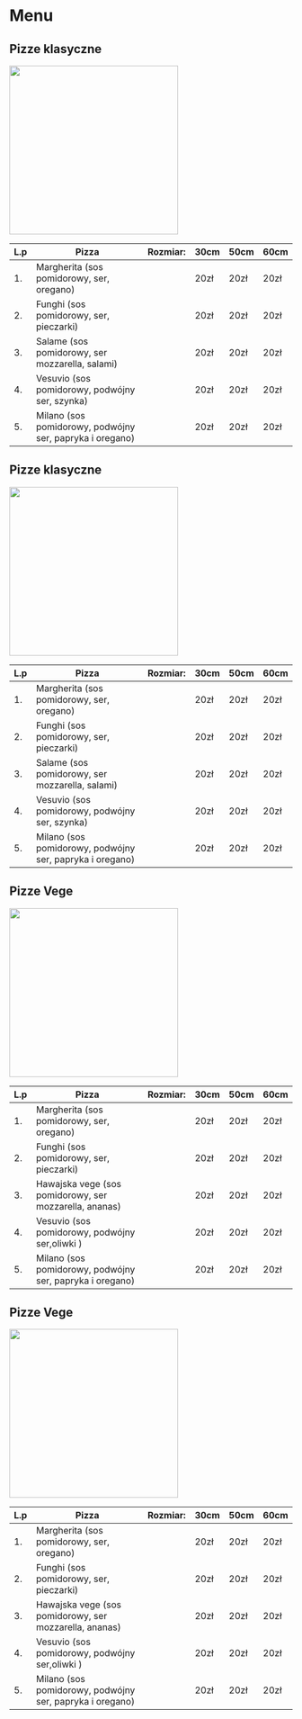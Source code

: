 # Menu

## Pizze klasyczne

<img src="zdjęcia/photo-1513104890138-7c749659a591.avif" width= 300>

|L.p|Pizza                                                          |Rozmiar:|30cm|50cm|60cm|
|---|---------------------------------------------------------------|--------|----|----|----|
|1. |Margherita (sos pomidorowy, ser, oregano)                      |        |20zł|20zł|20zł|
|2. |Funghi (sos pomidorowy, ser, pieczarki)                        |        |20zł|20zł|20zł|
|3. |Salame (sos pomidorowy, ser mozzarella, salami)                |        |20zł|20zł|20zł|
|4. |Vesuvio (sos pomidorowy, podwójny ser, szynka)                 |        |20zł|20zł|20zł|
|5. |Milano (sos pomidorowy, podwójny ser, papryka i oregano)       |        |20zł|20zł|20zł|


## Pizze klasyczne

<img src="zdjęcia/photo-1513104890138-7c749659a591.avif" width= 300>

|L.p|Pizza                                                          |Rozmiar:|30cm|50cm|60cm|
|---|---------------------------------------------------------------|--------|----|----|----|
|1. |Margherita (sos pomidorowy, ser, oregano)                      |        |20zł|20zł|20zł|
|2. |Funghi (sos pomidorowy, ser, pieczarki)                        |        |20zł|20zł|20zł|
|3. |Salame (sos pomidorowy, ser mozzarella, salami)                |        |20zł|20zł|20zł|
|4. |Vesuvio (sos pomidorowy, podwójny ser, szynka)                 |        |20zł|20zł|20zł|
|5. |Milano (sos pomidorowy, podwójny ser, papryka i oregano)       |        |20zł|20zł|20zł|


## Pizze Vege

<img src="zdjęcia/photo-1571066811602-716837d681de.avif" width= 300>

|L.p|Pizza                                                          |Rozmiar:|30cm|50cm|60cm|
|---|---------------------------------------------------------------|--------|----|----|----|
|1. |Margherita (sos pomidorowy, ser, oregano)                      |        |20zł|20zł|20zł|
|2. |Funghi (sos pomidorowy, ser, pieczarki)                        |        |20zł|20zł|20zł|
|3. |Hawajska vege (sos pomidorowy, ser mozzarella, ananas)         |        |20zł|20zł|20zł|
|4. |Vesuvio (sos pomidorowy, podwójny ser,oliwki )                 |        |20zł|20zł|20zł|
|5. |Milano (sos pomidorowy, podwójny ser, papryka i oregano)       |        |20zł|20zł|20zł|

## Pizze Vege

<img src="zdjęcia/premium_photo-1673439305009-821f62df6d31.avif" width= 300>

|L.p|Pizza                                                          |Rozmiar:|30cm|50cm|60cm|
|---|---------------------------------------------------------------|--------|----|----|----|
|1. |Margherita (sos pomidorowy, ser, oregano)                      |        |20zł|20zł|20zł|
|2. |Funghi (sos pomidorowy, ser, pieczarki)                        |        |20zł|20zł|20zł|
|3. |Hawajska vege (sos pomidorowy, ser mozzarella, ananas)         |        |20zł|20zł|20zł|
|4. |Vesuvio (sos pomidorowy, podwójny ser,oliwki )                 |        |20zł|20zł|20zł|
|5. |Milano (sos pomidorowy, podwójny ser, papryka i oregano)       |        |20zł|20zł|20zł|
